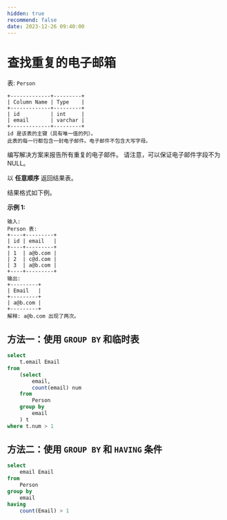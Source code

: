 ```yaml
---
hidden: true
recommend: false
date: 2023-12-26 09:40:00
---
```


# 查找重复的电子邮箱

表: `Person`

```
+-------------+---------+
| Column Name | Type    |
+-------------+---------+
| id          | int     |
| email       | varchar |
+-------------+---------+
id 是该表的主键（具有唯一值的列）。
此表的每一行都包含一封电子邮件。电子邮件不包含大写字母。
```

 

编写解决方案来报告所有重复的电子邮件。 请注意，可以保证电子邮件字段不为 NULL。

以 **任意顺序** 返回结果表。

结果格式如下例。

 

**示例 1:**

```
输入: 
Person 表:
+----+---------+
| id | email   |
+----+---------+
| 1  | a@b.com |
| 2  | c@d.com |
| 3  | a@b.com |
+----+---------+
输出: 
+---------+
| Email   |
+---------+
| a@b.com |
+---------+
解释: a@b.com 出现了两次。
```



## 方法一：使用 `GROUP BY` 和临时表

```sql
select
    t.email Email
from
    (select
        email,
        count(email) num
    from
        Person
    group by
        email
    ) t
where t.num > 1
```

## 方法二：使用 `GROUP BY` 和 `HAVING` 条件

```sql
select
    email Email
from
    Person
group by
    email
having
    count(Email) > 1
```

